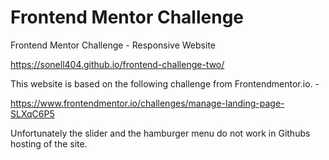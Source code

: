 # Frontend Mentor Challenge
Frontend Mentor Challenge - Responsive Website

https://sonell404.github.io/frontend-challenge-two/

This website is based on the following challenge from Frontendmentor.io. - 

https://www.frontendmentor.io/challenges/manage-landing-page-SLXqC6P5

Unfortunately the slider and the hamburger menu do not work in Githubs hosting of the site.
